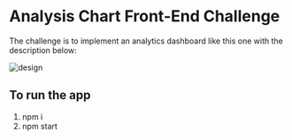 # Analysis Chart Front-End Challenge

The challenge is to implement an analytics dashboard like this one with the description below:

![design](./chart-design.jpg)

## To run the app

1. npm i
2. npm start 
